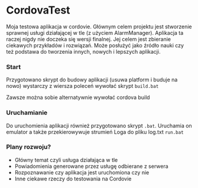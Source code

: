 # CordovaTest #

Moja testowa aplikacja w cordovie. Głównym celem projektu jest stworzenie sprawnej usługi działającej w tle (z użyciem AlarmManager).
Aplikacja ta raczej nigdy nie doczeka się wersji finalnej. Jej celem jest zbieranie ciekawych przykładów i rozwiązań. Może posłużyć jako źródło nauki czy też podstawa do tworzenia innych, nowych i lepszych aplikacji.

### Start ###

Przygotowano skrypt do budowy aplikacji (usuwa platform i buduje na nowo)
wystarczy z wiersza poleceń wywołać skrypt `build.bat`

Zawsze można sobie alternatywnie wywołać cordova build

### Uruchamianie ###

Do uruchomienia aplikacji również przygotowano skrypt `.bat`. Uruchamia on emulator a także przekierowywuje strumień Loga do pliku log.txt
`run.bat`

### Plany rozwoju? ###

* Główny temat czyli usługa działająca w tle
* Powiadomienia generowane przez usługę odbierane z serwera
* Rozpoznawanie czy aplikacja jest uruchomiona czy nie
* Inne ciekawe rzeczy do testowania na Cordovie